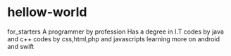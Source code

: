 # hellow-world
for_starters
A programmer by profession
Has a degree in I.T
codes by java and c++
codes by css,html,php and javascripts
learning more on android and swift

